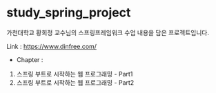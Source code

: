 # study_spring_project
가천대학교 황희정 교수님의 스프링프레임워크 수업 내용을 담은 프로젝트입니다.

Link : https://www.dinfree.com/

* Chapter : 
1. 스프링 부트로 시작하는 웹 프로그래밍 - Part1
2. 스프링 부트로 시작하는 웹 프로그래밍 - Part2
